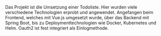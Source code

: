 Das Projekt ist die Umsetzung einer Todoliste. Hier wurden viele verschiedene Technologien erprobt und angewendet. 
Angefangen beim Frontend, welches mit Vue.js umgesetzt wurde, über das Backend mit Spring Boot, bis zu Deploymenttechnologien wie Docker, Kubernetes und Helm.
Oauth2 ist fest integriert als Einlogmethode.
